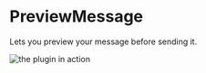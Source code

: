 # PreviewMessage

Lets you preview your message before sending it.

![the plugin in action](https://github.com/CodeRadu/Vencord/assets/45497981/3ce32860-e5cd-4ea2-bdab-e121f1703579)
